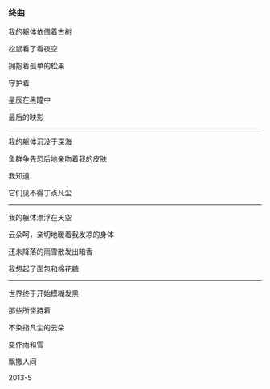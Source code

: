### 终曲

我的躯体依偎着古树

松鼠看了看夜空

拥抱着孤单的松果

守护着

星辰在黑瞳中

最后的映影

---

我的躯体沉没于深海

鱼群争先恐后地亲吻着我的皮肤

我知道

它们见不得丁点凡尘

---

我的躯体漂浮在天空

云朵呵，亲切地暖着我发凉的身体

还未降落的雨雪散发出暗香

我想起了面包和棉花糖

---

世界终于开始模糊发黑

那些所坚持着

不染指凡尘的云朵

变作雨和雪

飘撒人间

2013-5

